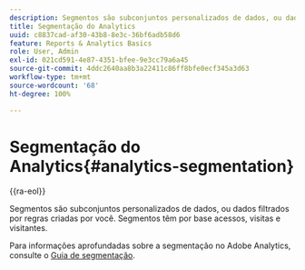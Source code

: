 ```yaml
---
description: Segmentos são subconjuntos personalizados de dados, ou dados filtrados por regras criadas por você. Segmentos têm por base acessos, visitas e visitantes.
title: Segmentação do Analytics
uuid: c8837cad-af30-43b8-8e3c-36bf6adb58d6
feature: Reports & Analytics Basics
role: User, Admin
exl-id: 021cd591-4e87-4351-bfee-9e3cc79a6a45
source-git-commit: 4ddc2640aa8b3a22411c86ff8bfe0ecf345a3d63
workflow-type: tm+mt
source-wordcount: '68'
ht-degree: 100%

---
```


# Segmentação do Analytics{#analytics-segmentation}

{{ra-eol}}

Segmentos são subconjuntos personalizados de dados, ou dados filtrados por regras criadas por você. Segmentos têm por base acessos, visitas e visitantes.

Para informações aprofundadas sobre a segmentação no Adobe Analytics, consulte o [Guia de segmentação](https://experienceleague.adobe.com/docs/analytics/components/segmentation/seg-home.html?lang=pt-BR).
